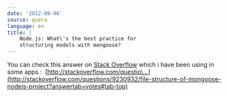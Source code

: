 ```yaml
---
date: '2012-09-06'
source: quora
language: en
title: |
    Node.js: What\'s the best practice for
    structuring models with mongoose?
---
```


You can check this answer on [Stack
Overflow](http://quora.com/topic/Stack-Overflow-4) which i have been
using in some apps : 
[http://stackoverflow.com/questio\...](http://stackoverflow.com/questions/9230932/file-structure-of-mongoose-nodejs-project?answertab=votes#tab-top)
